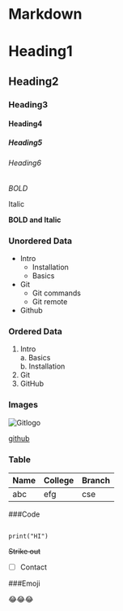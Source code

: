 # Markdown

# Heading1

## Heading2

### Heading3

#### Heading4

##### Heading5

###### Heading6

*BOLD*

Italic

**BOLD and Italic**

### Unordered Data
- Intro
  * Installation
  * Basics
- Git
  * Git commands
  * Git remote
- Github

### Ordered Data

1. Intro  
  a. Basics    
  b. Installation
2. Git
3. GitHub

### Images

![Gitlogo](https://camo.githubusercontent.com/ce9c7a173f38722e129d5ae832a11c928ff72683fae74cbcb9fff41fd9957e63/68747470733a2f2f75706c6f61642e77696b696d656469612e6f72672f77696b6970656469612f636f6d6d6f6e732f7468756d622f332f33662f4769745f69636f6e2e7376672f3130323470782d4769745f69636f6e2e7376672e706e67)

[github](https://github.com)

### Table

|Name|College|Branch|
|----|----|----|
|abc|efg|cse|

###Code

~~~~

print("HI")

~~~~

~~Strike out~~

- [ ] Contact

###Emoji

😂😂😂



